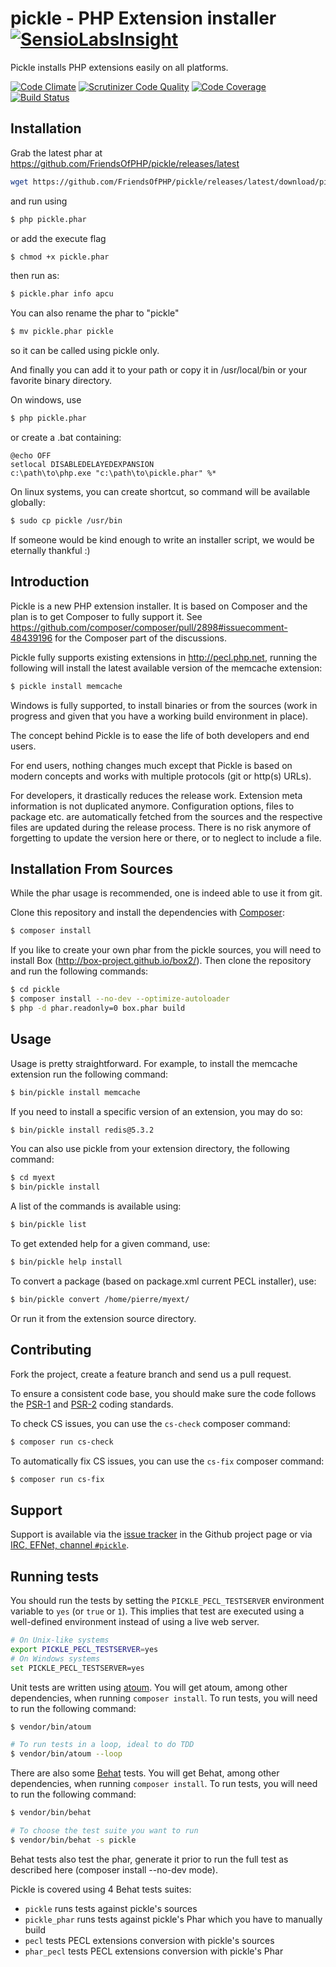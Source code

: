 pickle - PHP Extension installer [![SensioLabsInsight](https://insight.sensiolabs.com/projects/7e153d04-79be-47e6-b2ee-60cdc2665dd5/small.png)](https://insight.sensiolabs.com/projects/7e153d04-79be-47e6-b2ee-60cdc2665dd5)
================================

Pickle installs PHP extensions easily on all platforms.

[![Code Climate](https://codeclimate.com/github/FriendsOfPHP/pickle.svg)](https://codeclimate.com/github/FriendsOfPHP/pickle)
[![Scrutinizer Code Quality](https://scrutinizer-ci.com/g/FriendsOfPHP/pickle/badges/quality-score.png?b=master)](https://scrutinizer-ci.com/g/FriendsOfPHP/pickle/?branch=master)
[![Code Coverage](https://scrutinizer-ci.com/g/FriendsOfPHP/pickle/badges/coverage.png?b=master)](https://scrutinizer-ci.com/g/FriendsOfPHP/pickle/?branch=master)
[![Build Status](https://github.com/FriendsOfPHP/pickle/workflows/Tests/badge.svg?branch=master)](https://github.com/FriendsOfPHP/pickle/actions?query=workflow%3ATests)

Installation
------------
Grab the latest phar at https://github.com/FriendsOfPHP/pickle/releases/latest 
```sh
wget https://github.com/FriendsOfPHP/pickle/releases/latest/download/pickle.phar
```

and run using
```sh
$ php pickle.phar
```
or add the execute flag
```sh
$ chmod +x pickle.phar
```
then run as:
```sh
$ pickle.phar info apcu
```
You can also rename the phar to "pickle"
```sh
$ mv pickle.phar pickle
```
so it can be called using pickle only.

And finally you can add it to your path or copy it in /usr/local/bin or your favorite binary directory.

On windows, use
```sh
$ php pickle.phar
```
or create a .bat containing:
```
@echo OFF
setlocal DISABLEDELAYEDEXPANSION
c:\path\to\php.exe "c:\path\to\pickle.phar" %*
```

On linux systems, you can create shortcut, so command will be available globally:
```sh
$ sudo cp pickle /usr/bin
```

If someone would be kind enough to write an installer script, we would be eternally thankful :)

Introduction
------------

Pickle is a new PHP extension installer. It is based on Composer and the plan is to get Composer to fully support it. See https://github.com/composer/composer/pull/2898#issuecomment-48439196 for the Composer part of the discussions.

Pickle fully supports existing extensions in http://pecl.php.net, running the following will install the latest available version of the memcache extension:

```sh
$ pickle install memcache
```

Windows is fully supported, to install binaries or from the sources (work in progress and given that you have a working build environment in place).

The concept behind Pickle is to ease the life of both developers and end users.

For end users, nothing changes much except that Pickle is based on modern concepts and works with multiple protocols (git or http(s) URLs).

For developers, it drastically reduces the release work. Extension meta information is not duplicated anymore. Configuration options, files to package etc. are automatically fetched from the sources and the respective files are updated during the release process. There is no risk anymore of forgetting to update the version here or there, or to neglect to include a file.

Installation From Sources
-------------------------

While the phar usage is recommended, one is indeed able to use it from git.

Clone this repository and install the dependencies with
[Composer](http://getcomposer.org/):

```sh
$ composer install
```
If you like to create your own phar from the pickle sources, you will need to install Box (http://box-project.github.io/box2/). Then clone the repository and run the following commands:

```sh
$ cd pickle
$ composer install --no-dev --optimize-autoloader
$ php -d phar.readonly=0 box.phar build
```

Usage
-----

Usage is pretty straightforward. For example, to install the memcache extension run the following command:

```sh
$ bin/pickle install memcache
```

If you need to install a specific version of an extension, you may do so:
```sh
$ bin/pickle install redis@5.3.2
```

You can also use pickle from your extension directory, the following command:

```sh
$ cd myext
$ bin/pickle install
```

A list of the commands is available using:

```sh
$ bin/pickle list
```

To get extended help for a given command, use:

```sh
$ bin/pickle help install
```

To convert a package (based on package.xml current PECL installer), use:

```sh
$ bin/pickle convert /home/pierre/myext/
```

Or run it from the extension source directory.

Contributing
------------

Fork the project, create a feature branch and send us a pull request.

To ensure a consistent code base, you should make sure the code follows
the [PSR-1](http://www.php-fig.org/psr/psr-1/) and
[PSR-2](http://www.php-fig.org/psr/psr-2/) coding standards.

To check CS issues, you can use the `cs-check` composer command:

```sh
$ composer run cs-check
```

To automatically fix CS issues, you can use the `cs-fix` composer command:

```sh
$ composer run cs-fix
```

Support
-------

Support is available via the [issue
tracker](https://github.com/FriendsOfPHP/pickle/issues) in the Github project page
or via [IRC, EFNet, channel `#pickle`](http://chat.efnet.org/).

Running tests
-------------

You should run the tests by setting the `PICKLE_PECL_TESTSERVER` environment variable to `yes` (or `true` or `1`).
This implies that test are executed using a well-defined environment instead of using a live web server.

```sh
# On Unix-like systems
export PICKLE_PECL_TESTSERVER=yes
# On Windows systems
set PICKLE_PECL_TESTSERVER=yes
```

Unit tests are written using [atoum](https://github.com/atoum/atoum).
You will get atoum, among other dependencies, when running `composer install`.
To run tests, you will need to run the following command:

```sh
$ vendor/bin/atoum

# To run tests in a loop, ideal to do TDD
$ vendor/bin/atoum --loop
```

There are also some [Behat](https://github.com/behat/behat) tests.
You will get Behat, among other dependencies, when running `composer install`.
To run tests, you will need to run the following command:

```sh
$ vendor/bin/behat

# To choose the test suite you want to run
$ vendor/bin/behat -s pickle
```
Behat tests also test the phar, generate it prior to run the full test as described here (composer install --no-dev mode).

Pickle is covered using 4 Behat tests suites:

* `pickle` runs tests against pickle's sources
* `pickle_phar` runs tests against pickle's Phar which you have to manually
  build
* `pecl` tests PECL extensions conversion with pickle's sources
* `phar_pecl` tests PECL extensions conversion with pickle's Phar
